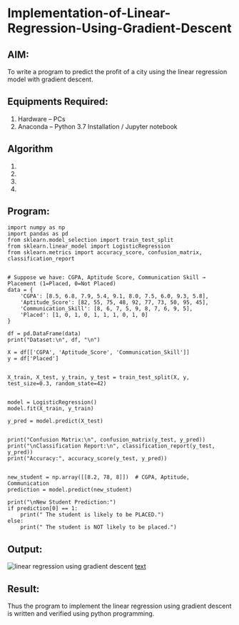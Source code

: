 # Implementation-of-Linear-Regression-Using-Gradient-Descent

## AIM:
To write a program to predict the profit of a city using the linear regression model with gradient descent.

## Equipments Required:
1. Hardware – PCs
2. Anaconda – Python 3.7 Installation / Jupyter notebook

## Algorithm
1. 
2. 
3. 
4. 

## Program:
```
import numpy as np
import pandas as pd
from sklearn.model_selection import train_test_split
from sklearn.linear_model import LogisticRegression
from sklearn.metrics import accuracy_score, confusion_matrix, classification_report


# Suppose we have: CGPA, Aptitude Score, Communication Skill → Placement (1=Placed, 0=Not Placed)
data = {
    'CGPA': [8.5, 6.8, 7.9, 5.4, 9.1, 8.0, 7.5, 6.0, 9.3, 5.8],
    'Aptitude_Score': [82, 55, 75, 48, 92, 77, 73, 50, 95, 45],
    'Communication_Skill': [8, 6, 7, 5, 9, 8, 7, 6, 9, 5],
    'Placed': [1, 0, 1, 0, 1, 1, 1, 0, 1, 0]
}

df = pd.DataFrame(data)
print("Dataset:\n", df, "\n")

X = df[['CGPA', 'Aptitude_Score', 'Communication_Skill']]
y = df['Placed']


X_train, X_test, y_train, y_test = train_test_split(X, y, test_size=0.3, random_state=42)


model = LogisticRegression()
model.fit(X_train, y_train)

y_pred = model.predict(X_test)


print("Confusion Matrix:\n", confusion_matrix(y_test, y_pred))
print("\nClassification Report:\n", classification_report(y_test, y_pred))
print("Accuracy:", accuracy_score(y_test, y_pred))


new_student = np.array([[8.2, 78, 8]])  # CGPA, Aptitude, Communication
prediction = model.predict(new_student)

print("\nNew Student Prediction:")
if prediction[0] == 1:
    print(" The student is likely to be PLACED.")
else:
    print(" The student is NOT likely to be placed.")
```

## Output:
![linear regression using gradient descent](sam.png)
[text](../OneDrive/Pictures/Screenshots)

## Result:
Thus the program to implement the linear regression using gradient descent is written and verified using python programming.
